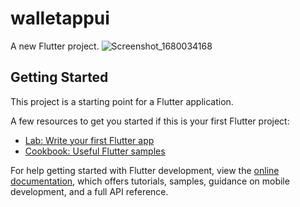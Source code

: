 # walletappui

A new Flutter project.
![Screenshot_1680034168](https://user-images.githubusercontent.com/77581157/228355731-fd8c2ccb-3ecb-4cff-8cff-293a26dac1b0.png)

## Getting Started

This project is a starting point for a Flutter application.

A few resources to get you started if this is your first Flutter project:

- [Lab: Write your first Flutter app](https://docs.flutter.dev/get-started/codelab)
- [Cookbook: Useful Flutter samples](https://docs.flutter.dev/cookbook)

For help getting started with Flutter development, view the
[online documentation](https://docs.flutter.dev/), which offers tutorials,
samples, guidance on mobile development, and a full API reference.
